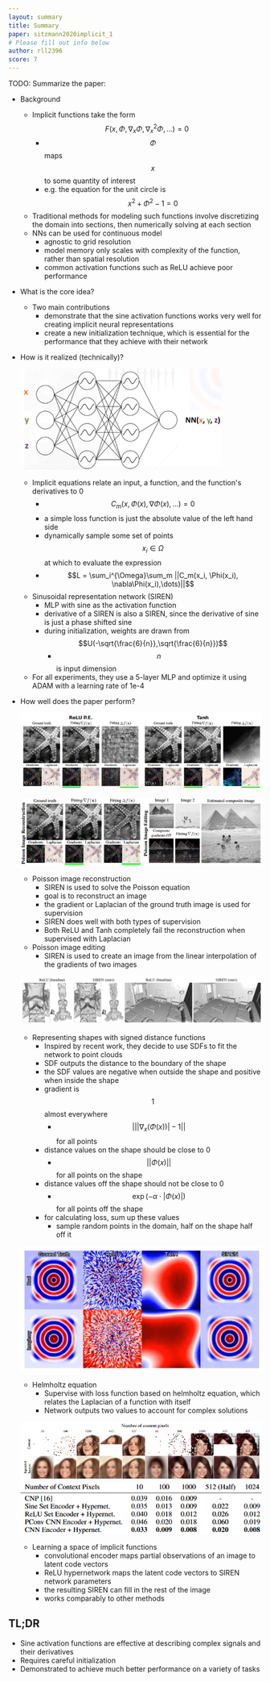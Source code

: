 ```yaml
---
layout: summary
title: Summary
paper: sitzmann2020implicit_1
# Please fill out info below
author: rll2396
score: 7
---
```


TODO: Summarize the paper:
* Background
    * Implicit functions take the form $$F(x, \Phi, \nabla_x\Phi, \nabla_x^2\Phi, \dots) = 0$$
        * $$\Phi$$ maps $$x$$ to some quantity of interest
        * e.g. the equation for the unit circle is $$x^2 + \Phi^2 - 1 = 0$$
    * Traditional methods for modeling such functions involve discretizing the domain into sections, then numerically solving at each section
    * NNs can be used for continuous model
        * agnostic to grid resolution
        * model memory only scales with complexity of the function, rather than spatial resolution
        * common activation functions such as ReLU achieve poor performance
* What is the core idea?
    * Two main contributions
        * demonstrate that the sine activation functions works very well for creating implicit neural representations
        * create a new initialization technique, which is essential for the performance that they achieve with their network
* How is it realized (technically)?

    ![Architecture](sitzmann2020implicit_1a.png)

    * Implicit equations relate an input, a function, and the function's derivatives to 0
        * $$C_m(x, \Phi(x), \nabla\Phi(x),\dots) = 0$$
        * a simple loss function is just the absolute value of the left hand side
        * dynamically sample some set of points $$x_i \in \Omega$$ at which to evaluate the expression
        * $$L = \sum_i^{\Omega}\sum_m ||C_m(x_i, \Phi(x_i), \nabla\Phi(x_i),\dots)||$$
    * Sinusoidal representation network (SIREN)
        * MLP with sine as the activation function
        * derivative of a SIREN is also a SIREN, since the derivative of sine is just a phase shifted sine
        * during initialization, weights are drawn from $$U(-\sqrt{\frac{6}{n}},\sqrt{\frac{6}{n}})$$
            * $$n$$ is input dimension
    * For all experiments, they use a 5-layer MLP and optimize it using ADAM with a learning rate of 1e-4

* How well does the paper perform?

    ![Poisson](sitzmann2020implicit_1f.png)

    ![Poisson](sitzmann2020implicit_1c.png)

    * Poisson image reconstruction
        * SIREN is used to solve the Poisson equation
        * goal is to reconstruct an image
        * the gradient or Laplacian of the ground truth image is used for supervision
        * SIREN does well with both types of supervision
        * Both ReLU and Tanh completely fail the reconstruction when supervised with Laplacian
    * Poisson image editing
        * SIREN is used to create an image from the linear interpolation of the gradients of two images

    ![SDFs](sitzmann2020implicit_1b.png)

    * Representing shapes with signed distance functions
        * Inspired by recent work, they decide to use SDFs to fit the network to point clouds
        * SDF outputs the distance to the boundary of the shape
        * the SDF values are negative when outside the shape and positive when inside the shape
        * gradient is $$1$$ almost everywhere
            * $$|||\nabla_x(\Phi(x))| - 1||$$ for all points
        * distance values on the shape should be close to 0
            * $$||\Phi(x)||$$ for all points on the shape
        * distance values off the shape should not be close to 0
            * $$\exp(-\alpha \cdot |\Phi(x)|)$$ for all points off the shape
        * for calculating loss, sum up these values
            * sample random points in the domain, half on the shape half off it

    ![Helmholtz](sitzmann2020implicit_1e.png)

    * Helmholtz equation
        * Supervise with loss function based on helmholtz equation, which relates the Laplacian of a function with itself
        * Network outputs two values to account for complex solutions

    ![CelebA](sitzmann2020implicit_1d.png)
    ![CelebA_table](sitzmann2020implicit_1g.png)

    * Learning a space of implicit functions
        * convolutional encoder maps partial observations of an image to latent code vectors
        * ReLU hypernetwork maps the latent code vectors to SIREN network parameters
        * the resulting SIREN can fill in the rest of the image
        * works comparably to other methods


## TL;DR
* Sine activation functions are effective at describing complex signals and their derivatives
* Requires careful initialization
* Demonstrated to achieve much better performance on a variety of tasks
